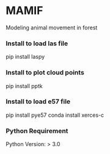# MAMIF
Modeling animal movement in forest

### Install to load las file
pip install laspy

### Install to plot cloud points
pip install pptk

### Install to load e57 file
pip install pye57
conda install xerces-c

### Python Requirement
Python Version: > 3.0
